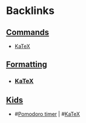 
# Backlinks
## [ Commands](< Commands.md>)
- [KaTeX](<KaTeX.md>)

## [Formatting](<Formatting.md>)
- ### [KaTeX](<KaTeX.md>)

## [Kids](<Kids.md>)
- #[Pomodoro timer](<Pomodoro timer.md>) | #[KaTeX](<KaTeX.md>)

